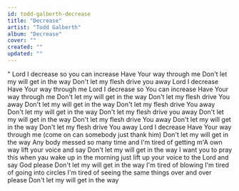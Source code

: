 ```yaml
---
id: todd-galberth-decrease
title: "Decrease"
artist: "Todd Galberth"
album: "Decrease"
cover: ""
created: ""
updated: ""
---
```


"
Lord I decrease so you can increase
Have Your way through me
Don't let my will get in the way
Don't let my flesh drive you away
Lord I decrease
Have Your way through me
Lord I decrease so You can increase
Have Your way through me
Don't let my will get in the way
Don't let my flesh drive You away
Don't let my will get in the way
Don't let my flesh drive You away
Don't let my will get in the way
Don't let my flesh drive you away
Don't let my will get in the way
Don't let my flesh drive You away
Don't let my will get in the way
Don't let my flesh drive You away
Lord I decrease
Have Your way through me
(come on can somebody just thank him)
Don't let my will get in the way
Any body messed so many time and
I'm tired of getting m'A own way
lift your voice and say
Don't let my will get in the way
I want you to pray this when yau wake up in the morning
just lift up your voice to the Lord and say God please
Don't let my will get in the way
I'm tired of blowing I'm tired of going into circles
I'm tired of seeing the same things over and over please
Don't let my will get in the way